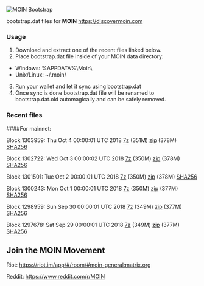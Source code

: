 ![MOIN Bootstrap](https://i.imgur.com/KjM1jMp.jpg)

bootstrap.dat files for **MOIN** https://discovermoin.com

### Usage

1. Download and extract one of the recent files linked below.
2. Place bootstrap.dat file inside of your MOIN data directory:
 - Windows: %APPDATA%\Moin\
 - Unix/Linux: ~/.moin/
3. Run your wallet and let it sync using bootstrap.dat
4. Once sync is done bootstrap.dat file will be renamed to bootstrap.dat.old automagically and can be safely removed.


### Recent files

####For mainnet:

Block 1303959: Thu Oct  4 00:00:01 UTC 2018 [7z](https://transfer.sh/JBzGl/bootstrap.dat.20181004.7z) (351M) [zip](https://transfer.sh/ouOmw/bootstrap.dat.20181004.zip) (378M) [SHA256](https://transfer.sh/8WTli/sha256.txt)

Block 1302722: Wed Oct  3 00:00:02 UTC 2018 [7z](https://transfer.sh/cVzHV/bootstrap.dat.20181003.7z) (350M) [zip](https://transfer.sh/2bVq6/bootstrap.dat.20181003.zip) (378M) [SHA256](https://transfer.sh/101iRe/sha256.txt)

Block 1301501: Tue Oct  2 00:00:01 UTC 2018 [7z](https://transfer.sh/4c10n/bootstrap.dat.20181002.7z) (350M) [zip](https://transfer.sh/doDBy/bootstrap.dat.20181002.zip) (378M) [SHA256](https://transfer.sh/14S5kk/sha256.txt)

Block 1300243: Mon Oct  1 00:00:01 UTC 2018 [7z](https://transfer.sh/sAIQ7/bootstrap.dat.20181001.7z) (350M) [zip](https://transfer.sh/TzEzF/bootstrap.dat.20181001.zip) (377M) [SHA256](https://transfer.sh/LMBPR/sha256.txt)

Block 1298959: Sun Sep 30 00:00:01 UTC 2018 [7z](https://transfer.sh/pRY9s/bootstrap.dat.20180930.7z) (349M) [zip](https://transfer.sh/psjZS/bootstrap.dat.20180930.zip) (377M) [SHA256](https://transfer.sh/ak978/sha256.txt)

Block 1297678: Sat Sep 29 00:00:01 UTC 2018 [7z](https://transfer.sh/vo9SF/bootstrap.dat.20180929.7z) (349M) [zip](https://transfer.sh/DNiaz/bootstrap.dat.20180929.zip) (377M) [SHA256](https://transfer.sh/wiPsB/sha256.txt)

## Join the MOIN Movement

Riot: https://riot.im/app/#/room/#moin-general:matrix.org

Reddit: https://www.reddit.com/r/MOIN
